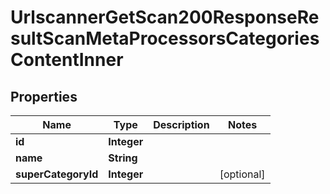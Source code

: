 

# UrlscannerGetScan200ResponseResultScanMetaProcessorsCategoriesContentInner


## Properties

| Name | Type | Description | Notes |
|------------ | ------------- | ------------- | -------------|
|**id** | **Integer** |  |  |
|**name** | **String** |  |  |
|**superCategoryId** | **Integer** |  |  [optional] |



